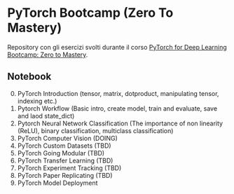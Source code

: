# PyTorch Bootcamp (Zero To Mastery)

Repository con gli esercizi svolti durante il corso [PyTorch for Deep Learning Bootcamp: Zero to Mastery](https://zerotomastery.io/courses/learn-pytorch/).

## Notebook

0. PyTorch Introduction (tensor, matrix, dotproduct, manipulating tensor, indexing etc.)
1. Pytorch Workflow (Basic intro, create model, train and evaluate, save and laod state_dict)
2. Pytorch Neural Network Classification (The importance of non linearity (ReLU), binary classification, multiclass classification)
3. PyTorch Computer Vision (DOING)
4. PyTorch Custom Datasets (TBD)
5. PyTorch Going Modular (TBD)
6. PyTorch Transfer Learning (TBD)
7. PyTorch Experiment Tracking (TBD)
8. PyTorch Paper Replicating (TBD)
9. PyTorch Model Deployment
